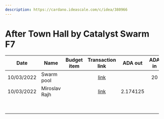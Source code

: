 ```yaml
---
description: https://cardano.ideascale.com/c/idea/380966
---
```


# After Town Hall by Catalyst Swarm F7

<table><thead><tr><th>Date</th><th>Name</th><th data-type="select">Budget item</th><th align="center">Transaction link</th><th align="center">ADA out</th><th align="center">ADA in</th><th align="center">Balance</th></tr></thead><tbody><tr><td>10/03/2022</td><td>Swarm pool</td><td></td><td align="center"><a href="https://raw.githubusercontent.com/treasuryguild/Catalyst-Swarm/main/Transactions/Fund7/After-Town-Hall-by-Swarm/Other/1651847150963-Test.json">link</a></td><td align="center"></td><td align="center">20</td><td align="center">20</td></tr><tr><td>10/03/2022</td><td>Miroslav Rajh</td><td></td><td align="center"><a href="https://raw.githubusercontent.com/treasuryguild/Catalyst-Swarm/main/Transactions/Fund7/After-Town-Hall-by-Swarm/Other/1651847466614-Swarm-pool.json">link</a></td><td align="center">2.174125</td><td align="center"></td><td align="center">17.825875</td></tr><tr><td></td><td></td><td></td><td align="center"></td><td align="center"></td><td align="center"></td><td align="center"></td></tr><tr><td></td><td></td><td></td><td align="center"></td><td align="center"></td><td align="center"></td><td align="center"></td></tr><tr><td></td><td></td><td></td><td align="center"></td><td align="center"></td><td align="center"></td><td align="center"></td></tr><tr><td></td><td></td><td></td><td align="center"></td><td align="center"></td><td align="center"></td><td align="center"></td></tr><tr><td></td><td></td><td></td><td align="center"></td><td align="center"></td><td align="center"></td><td align="center"></td></tr><tr><td></td><td></td><td></td><td align="center"></td><td align="center"></td><td align="center"></td><td align="center"></td></tr><tr><td></td><td></td><td></td><td align="center"></td><td align="center"></td><td align="center"></td><td align="center"></td></tr><tr><td></td><td></td><td></td><td align="center"></td><td align="center"></td><td align="center"></td><td align="center"></td></tr></tbody></table>
